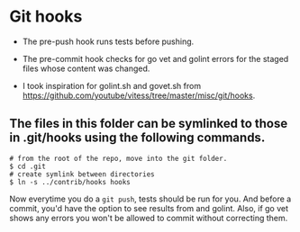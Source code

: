 # Git hooks

* The pre-push hook runs tests before pushing.

* The pre-commit hook checks for go vet and golint errors for the staged files whose content was changed.

* I took inspiration for golint.sh and govet.sh from https://github.com/youtube/vitess/tree/master/misc/git/hooks.

## The files in this folder can be symlinked to those in .git/hooks using the following commands.

```
# from the root of the repo, move into the git folder.
$ cd .git
# create symlink between directories
$ ln -s ../contrib/hooks hooks
```

Now everytime you do a `git push`, tests should be run for you.
And before a commit, you'd have the option to see results from and golint.
Also, if go vet shows any errors you won't be allowed to commit without correcting them.
